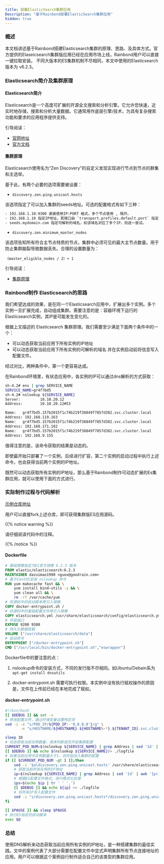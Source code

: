 ```yaml
---
title: 部署ElasticSearch集群应用
Description: "基于Rainbond部署ElasticSearch集群应用"
hidden: true
---
```


<div id="toc"></div>

### 概述

本文档讲述基于Rainbond搭建Elasticsearch集群的原理、思路、及具体方式。官方提供的Elaseicsearch集群版应用已经在应用市场上线，Rainbond用户可以直接一键拉取安装。
不同大版本的ES集群机制不尽相同，本文中使用的Elasticsearch版本为 v6.2.3。

### Elasticsearch简介及集群原理

#### Elasticsearch简介

Elasticsearch是一个高度可扩展的开源全文搜索和分析引擎。它允许您快速，近实时地存储，搜索和分析大量数据。它通常用作底层引擎/技术，为具有复杂搜索功能和要求的应用程序提供支持。

引导阅读：

- [官网地址](https://www.elastic.co/cn/) 
- [官方文档](https://www.elastic.co/guide/index.html)

#### 集群原理

Elasticsearch使用名为“Zen Discovery”的自定义发现实现进行节点到节点的群集和主选举。

基于此，有两个必要的选项需要被设置：



- `discovery.zen.ping.unicast.hosts` 

该选项指定了可以加入集群的seeds地址。可选的配置格式有如下三种：
```bash
- 192.168.1.10:9300 直接使用IP:PORT 格式，多个节点使用 , 隔开。
- 192.168.1.10 指定IP地址，其端口由 `transport.profiles.default.port` 指定，如无设置，则由 `transport.tcp.port` 指定。 多个节点使用 , 隔开。
- seeds.mydomain.com 指定可解析的域名，如该域名对应了多个IP，则逐一尝试。
```

- `discovery.zen.minimum_master_nodes`

该选项告知所有符合主节点特质的节点，集群中必须可见的最大主节点数量。用于防止集群脑裂导致数据丢失。合理的设置数量为：

`（master_eligible_nodes / 2）+ 1`

引导阅读：

- [集群原理](https://www.elastic.co/guide/en/elasticsearch/reference/6.2/discovery-settings.html)

### Rainbond制作 Elasticsearch的思路

我们希望达成的效果，是在同一个Elasticsearch应用中，扩展出多个实例。多个实例一旦扩展完成，自动组成集群。需要注意的是：容器环境下运行的Elasticsearch实例，其IP是可能发生变化的。

根据上文描述的 Elasticsearch 集群原理。我们需要至少满足下面两个条件中的一个：
- 可以动态获取当前应用下所有实例的IP地址
- 可以动态获取当前应用下所有实例的可解析的域名
并在实例启动前将信息写入配置文件。

经过对比，两种条件中，第一个更容易达成。

在Rainbond环境里，有状态应用中，各实例的IP可以通过dns解析的方式获取：

```bash
sh-4.2# env | grep SERVICE_NAME
SERVICE_NAME=gr4f7bd5
sh-4.2# nslookup ${SERVICE_NAME}
Server:         10.10.20.12
Address:        10.10.20.12#53

Name:   gr4f7bd5.157b2015f1c74b219f38849f7857d382.svc.cluster.local
Address: 192.168.119.163
Name:   gr4f7bd5.157b2015f1c74b219f38849f7857d382.svc.cluster.local
Address: 192.168.171.182
Name:   gr4f7bd5.157b2015f1c74b219f38849f7857d382.svc.cluster.local
Address: 192.168.9.155
```

值得注意的是，该命令获取的结果是动态的。

即使最开始只部署了一个实例，后续进行扩容，第二个实例的启动过程中执行上述命令，也会获得当前两个实例的IP地址。

既然可以动态获取所有实例的IP地址，那么基于Rainbond制作可动态扩展的Es集群应用，就可以使用下面的方式进行。

### 实际制作过程与代码解析

[示例仓库地址](https://github.com/goodrain-apps/docker-elasticsearch-cluster)

用户可以直接fork上述仓库，即可获得集群版ES应用源码。

{{% notice warning %}}

请仔细阅读代码中的注释。

{{% /notice %}}

#### Dockerfile

```dockerfile
# 基础镜像指定为ES官方镜像 6.2.3 版本
FROM elastic/elasticsearch:6.2.3
MAINTAINER dazuimao1990 <guox@goodrain.com>
# 基于CentOS安装 nslookup 命令
RUN yum makecache fast && \
    yum install bind-utils -y && \
    yum clean all && \
    rm -rf /var/cache/yum
# 将源码中的启动脚本拷贝入镜像
COPY docker-entrypoint.sh /
# 将源码中的基础配置文件拷贝入镜像
COPY elasticsearch.yml /usr/share/elasticsearch/config/elasticsearch.yml
# 开启端口
EXPOSE 9200 9300
# 持久化数据挂载
VOLUME ["/usr/share/elasticsearch/data"]
# 启动命令
ENTRYPOINT ["/docker-entrypoint.sh"]
CMD ["/usr/local/bin/docker-entrypoint.sh","eswrapper"]
```


Dockerfile中的要注意的点：

1. nslookup命令的安装方式，不同的发行版不尽相同。如Ubuntu/Debain系为 `apt-get install dnsutils`

2. docker-entrypoint.sh 需要可执行权限。本实例中没有执行赋权操作的原因是，文件在上传前已经在本地完成了赋权。


#### docker-entrypoint.sh

```bash
#!/bin/bash
[[ $DEBUG ]] && set -x 
# 修改配置文件，通过环境变量设置特定项
sed -i -e "s/POD_IP/${POD_IP:-'0.0.0.0'}/g" \
       -e "s/HOSTNAME/${HOSTNAME}.${HOSTNAME%-*}.${TENANT_ID}.svc.cluster.local./g" /usr/share/elasticsearch/config/elasticsearch.yml

sleep 10
# 动态获取当前实例数量，用来判断是否开启集群配置
CURRENT_POD_NUM=$(nslookup ${SERVICE_NAME} | grep Address | sed '1d' | awk '{print $2}' | wc -l)
[[ $DEBUG ]] && echo $(nslookup ${SERVICE_NAME})> ./logfile
# 如果当前应用中实例数量大于1，则开启加入集群的配置
if [[ $CURRENT_POD_NUM -gt 1 ]];then
    sed -i '$a\discovery.zen.ping.unicast.hosts' /usr/share/elasticsearch/config/elasticsearch.yml
    # 获取当前所有实例的IP地址
    ip=$(nslookup ${SERVICE_NAME} | grep Address | sed '1d' | awk '{print $2}')
    # 根据ES配置文件格式，进行格式化处理
    ips=$(echo $ip | tr ' ' ',')
    [[ $DEBUG ]] && echo ${ip} >> ./logfile
    # 将所有IP写入配置文件
    sed -i "s/discovery.zen.ping.unicast.hosts*/discovery.zen.ping.unicast.hosts: [${ips}]/g" /usr/share/elasticsearch/config/elasticsearch.yml
fi
    
[[ $PAUSE ]] && sleep $PAUSE
# 执行ES指定的启动脚本
exec $@
```

### 总结

使用DNS解析来动态获取当前应用所有实例的IP地址，是一种搭建集群的最佳实践。文中的案例代表了大部分需要在配置文件中显式声明集群所有节点连接地址的应用。用户可以根据这个案例自行制作适合自己的该类型的集群应用。